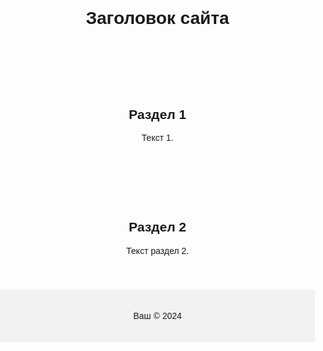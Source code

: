 <!DOCTYPE html>
<html>
<head>
  <title>Мой сайт</title>
  <style>
    body {
      font-family: Arial, sans-serif;
      margin: 0;
      padding: 0;
    }

    header {
      background-color: #f2f2f2;
      padding: 20px;
      text-align: center;
    }

    section {
      padding: 40px;
      text-align: center;
    }

    footer {
      background-color: #f2f2f2;
      padding: 20px;
      text-align: center;
    }
  </style>
</head>
<body>
  <header>
    <h1>Заголовок сайта</h1>
  </header>

  <section>
    <h2>Раздел 1</h2>
    <p>Текст  1.</p>
  </section>

  <section>
    <h2>Раздел 2</h2>
    <p>Текст раздел 2.</p>
  </section>

  <footer>
    <p>Ваш  &copy; 2024</p>
  </footer>
</body>
</html>
